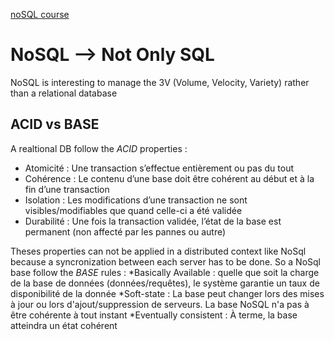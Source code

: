 [noSQL course](https://openclassrooms.com/en/courses/4462426-maitrisez-les-bases-de-donnees-nosql)

# NoSQL --> Not Only SQL

NoSQL is interesting to manage the 3V (Volume, Velocity, Variety) rather than a relational database

## ACID vs BASE

A realtional DB follow the *ACID* properties : 
* Atomicité : Une transaction s’effectue entièrement ou pas du tout
* Cohérence : Le contenu d’une base doit être cohérent au début et à la fin d’une transaction
* Isolation : Les modifications d’une transaction ne sont visibles/modifiables que quand celle-ci a été validée
* Durabilité : Une fois la transaction validée, l’état de la base est permanent (non affecté par les pannes ou autre)

Theses properties can not be applied in a distributed context like NoSql because a syncronization between each server has to be done. 
So a NoSql base follow the *BASE* rules :
*Basically Available : quelle que soit la charge de la base de données (données/requêtes), le système garantie un taux de disponibilité de la donnée
*Soft-state : La base peut changer lors des mises à jour ou lors d'ajout/suppression de serveurs. La base NoSQL n'a pas à être cohérente à tout instant
*Eventually consistent : À terme, la base atteindra un état cohérent
